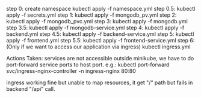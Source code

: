 step 0: create namespace
    kubectl apply -f namespace.yml
step 0.5:
    kubectl apply -f secrets.yml
step 1:
    kubectl apply -f mongodb_pv.yml
step 2:
    kubectl apply -f mongodb_pvc.yml
step 3:
    kubectl apply -f mongodb.yml
step 3.5:
    kubectl apply -f mongodb-service.yml
step 4:
    kubectl apply -f backend.yml
step 4.5:
    kubectl apply -f backend-service.yml
step 5:
    kubectl apply -f frontend.yml
step 5.5:
    kubectl apply -f frontend-service.yml
step 6: (Only if we want to access our application via ingress)
    kubectl ingress.yml


Actions Taken:
    services are not accessible outside minikube, we have to do port-forward service ports to host port.
    e.g.: kubectl port-forward svc/ingress-nginx-controller -n ingress-nginx 80:80

ingress working fine but unable to map resources, it get "/" path but fails in backend "/api" call.


